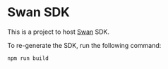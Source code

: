 # Swan SDK

This is a project to host [Swan](https://www.swan.io/) SDK.

To re-generate the SDK, run the following command:

```
npm run build
```
